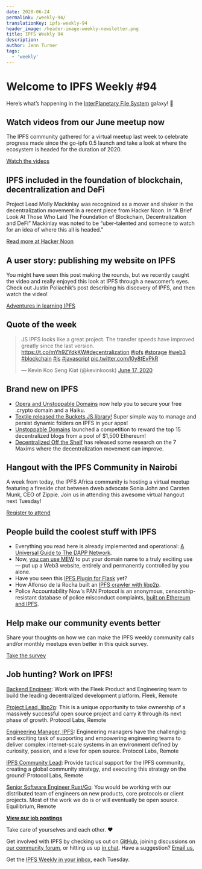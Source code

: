 ```yaml
---
date: 2020-06-24
permalink: /weekly-94/
translationKey: ipfs-weekly-94
header_image: /header-image-weekly-newsletter.png
title: IPFS Weekly 94
description:
author: Jenn Turner
tags:
  - 'weekly'
---
```


# Welcome to IPFS Weekly #94

Here’s what’s happening in the [InterPlanetary File System](https://ipfs.tech/) galaxy! 🚀

## Watch videos from our June meetup now

The IPFS community gathered for a virtual meetup last week to celebrate progress made since the go-ipfs 0.5 launch and take a look at where the ecosystem is headed for the duration of 2020.

[Watch the videos](https://blog.ipfs.tech/2020-06-23-june-meetup-recap/)

## IPFS included in the foundation of blockchain, decentralization and DeFi

Project Lead Molly Mackinlay was recognized as a mover and shaker in the decentralization movement in a recent piece from Hacker Noon. In “A Brief Look At Those Who Laid The Foundation of Blockchain, Decentralization and DeFi” Mackinlay was noted to be “uber-talented and someone to watch for an idea of where this all is headed.”

[Read more at Hacker Noon](https://hackernoon.com/a-brief-look-at-those-who-laid-the-foundation-of-blockchain-decentralization-and-defi-ns343ypj)

## A user story: publishing my website on IPFS

You might have seen this post making the rounds, but we recently caught the video and really enjoyed this look at IPFS through a newcomer’s eyes. Check out Justin Poliachik’s post describing his discovery of IPFS, and then watch the video!

[Adventures in learning IPFS](https://www.youtube.com/watch?v=N4RKKHSyZlk)

## Quote of the week

<blockquote class="twitter-tweet"><p lang="en" dir="ltr">JS IPFS looks like a great project. The transfer speeds have improved greatly since the last version. <a href="https://t.co/mYh9ZYdkKW">https://t.co/mYh9ZYdkKW</a><a href="https://twitter.com/hashtag/decentralization?src=hash&amp;ref_src=twsrc%5Etfw">#decentralization</a> <a href="https://twitter.com/hashtag/ipfs?src=hash&amp;ref_src=twsrc%5Etfw">#ipfs</a> <a href="https://twitter.com/hashtag/storage?src=hash&amp;ref_src=twsrc%5Etfw">#storage</a> <a href="https://twitter.com/hashtag/web3?src=hash&amp;ref_src=twsrc%5Etfw">#web3</a> <a href="https://twitter.com/hashtag/blockchain?src=hash&amp;ref_src=twsrc%5Etfw">#blockchain</a> <a href="https://twitter.com/hashtag/js?src=hash&amp;ref_src=twsrc%5Etfw">#js</a> <a href="https://twitter.com/hashtag/javascript?src=hash&amp;ref_src=twsrc%5Etfw">#javascript</a> <a href="https://t.co/l0y8tEvPkR">pic.twitter.com/l0y8tEvPkR</a></p>&mdash; Kevin Koo Seng Kiat (@kevinkoosk) <a href="https://twitter.com/kevinkoosk/status/1273307589044891650?ref_src=twsrc%5Etfw">June 17, 2020</a></blockquote>

## Brand new on IPFS

- [Opera and Unstoppable Domains](https://blogs.opera.com/mobile/2020/06/free-crypto-domain-unstoppable-opera/) now help you to secure your free .crypto domain and a Haiku.
- [Textile released the Buckets JS library!](https://textileio.github.io/js-hub/docs/hub.buckets) Super simple way to manage and persist dynamic folders on IPFS in your apps!
- [Unstoppable Domains](https://community.unstoppabledomains.com/t/decentralized-blog-contest/745) launched a competition to reward the top 15 decentralized blogs from a pool of \$1,500 Ethereum!
- [Decentralized Off the Shelf](https://decentpatterns.xyz/report/) has released some research on the 7 Maxims where the decentralization movement can improve.

## Hangout with the IPFS Community in Nairobi

A week from today, the IPFS Africa community is hosting a virtual meetup featuring a fireside chat between dweb advocate Sonia John and Carsten Munk, CEO of Zippie. Join us in attending this awesome virtual hangout next Tuesday!

[Register to attend](https://www.eventbrite.co.uk/e/ipfs-community-meetup-nairobi-tickets-108105257736)

## People build the coolest stuff with IPFS

- Everything you read here is already implemented and operational: [A Universal Guide to The DAPP Network](https://medium.com/the-liquidapps-blog/a-universal-guide-to-the-dapp-network-8cac3aa14acd).
- Now, [you can use MEW](https://medium.com/myetherwallet/host-your-own-site-with-mew-introducing-ipfs-support-for-eth-and-crypto-domains-903ea852f2d7) to put your domain name to a truly exciting use — put up a Web3 website, entirely and permanently controlled by you alone.
- Have you seen this [IPFS Plugin for Flask](https://github.com/zatoichi-labs/Flask-IPFS) yet?
- How Alfonso de la Rocha built an [IPFS crawler with libp2p](https://adlrocha.substack.com/p/adlrocha-how-i-built-an-ipfs-crawler).
- Police Accountability Now's PAN Protocol is an anonymous, censorship-resistant database of police misconduct complaints, [built on Ethereum and IPFS](https://decrypt.co/32614/blockchain-police-brutality-database-gives-bad-cops-nowhere-to-hide).

## Help make our community events better

Share your thoughts on how we can make the IPFS weekly community calls and/or monthly meetups even better in this quick survey.

[Take the survey](https://docs.google.com/forms/d/e/1FAIpQLSestacLPbEMvZp1KNtmSHC2Fk09sk1TQ2DUFzEIeE7-HK3QJA/viewform)

## Job hunting? Work on IPFS!

[Backend Engineer](https://cryptojobslist.com/jobs/backend-engineer-at-fleek-remote): Work with the Fleek Product and Engineering team to build the leading decentralized development platform. Fleek, Remote

[Project Lead, libp2p](https://jobs.lever.co/protocol/27ff3891-6e13-4aa8-b43a-734715e85a26): This is a unique opportunity to take ownership of a massively successful open source project and carry it through its next phase of growth. Protocol Labs, Remote

[Engineering Manager, IPFS](https://jobs.lever.co/protocol/3f0787e8-58b3-4122-a1ea-424561d2658f): Engineering managers have the challenging and exciting task of supporting and empowering engineering teams to deliver complex internet-scale systems in an environment defined by curiosity, passion, and a love for open source. Protocol Labs, Remote

[IPFS Community Lead](https://jobs.lever.co/protocol/71c4a9b9-af90-4ce9-9dba-8b72507997bf): Provide tactical support for the IPFS community, creating a global community strategy, and executing this strategy on the ground! Protocol Labs, Remote

[Senior Software Engineer Rust/Go](https://www.notion.so/Hiring-Senior-Software-Engineer-Rust-Go-e6c94ccc261f426c80a483c7fc642412): You would be working with our distributed team of engineers on new products, core protocols or client projects. Most of the work we do is or will eventually be open source. Equilibrium, Remote

**[View our job postings](https://jobs.lever.co/protocol)**

Take care of yourselves and each other. ❤️

Get involved with IPFS by checking us out on [GitHub](https://github.com/ipfs), joining discussions on [our community forum](https://discuss.ipfs.tech/), or hitting us up [in chat](https://riot.im/app/#/room/#ipfs:matrix.org). Have a suggestion? [Email us.](mailto:newsletter@ipfs.io)

Get the [IPFS Weekly in your inbox](https://ipfs.us4.list-manage.com/subscribe?u=25473244c7d18b897f5a1ff6b&id=cad54b2230), each Tuesday.
